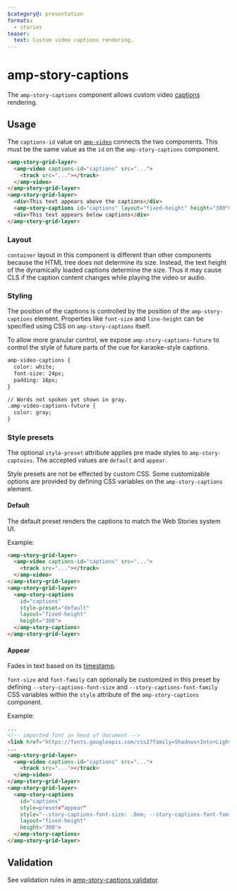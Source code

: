```yaml
---
$category@: presentation
formats:
  - stories
teaser:
  text: Custom video captions rendering.
---
```


# amp-story-captions

The `amp-story-captions` component allows custom video [captions](https://developer.mozilla.org/en-US/docs/Web/Guide/Audio_and_video_delivery/Adding_captions_and_subtitles_to_HTML5_video) rendering.

## Usage

The `captions-id` value on [`amp-video`](https://amp.dev/documentation/components/amp-video/) connects the two components. This must be the same value as the `id` on the `amp-story-captions` component.

```html
<amp-story-grid-layer>
  <amp-video captions-id="captions" src="...">
    <track src="..."></track>
  </amp-video>
</amp-story-grid-layer>
<amp-story-grid-layer>
  <div>This text appears above the captions</div>
  <amp-story-captions id="captions" layout="fixed-height" height="300"></amp-story-captions>
  <div>This text appears below captions</div>
</amp-story-grid-layer>
```

### Layout

`container` layout in this component is different than other components because the HTML tree does not determine its size. Instead, the text height of the dynamically loaded captions determine the size. Thus it may cause CLS if the caption content changes while playing the video or audio.

### Styling

The position of the captions is controlled by the position of the `amp-story-captions` element. Properties like `font-size` and `line-height` can be specified using CSS on `amp-story-captions` itself.

To allow more granular control, we expose `amp-story-captions-future` to control the style of future parts of the cue for karaoke-style captions.

```html
amp-video-captions {
  color: white;
  font-size: 24px;
  padding: 16px;
}

// Words not spoken yet shown in gray.
.amp-video-captions-future {
  color: gray;
}
```

### Style presets

The optional `style-preset` attribute applies pre made styles to `amp-story-captoins`. The accepted values are `default` and `appear`.

Style presets are not be effected by custom CSS. Some customizable options are provided by defining CSS variables on the `amp-story-captions` element.

#### Default

The default preset renders the captions to match the Web Stories system UI.

<amp-img src="https://user-images.githubusercontent.com/3860311/165548375-bc08a45a-e028-4f77-a46f-8c9811591529.png" layout="intrinsic" width="300" height="497">

Example:

```html
<amp-story-grid-layer>
  <amp-video captions-id="captions" src="...">
    <track src="..."></track>
  </amp-video>
</amp-story-grid-layer>
<amp-story-grid-layer>
  <amp-story-captions
    id="captions"
    style-preset="default"
    layout="fixed-height"
    height="300">
  </amp-story-captions>
</amp-story-grid-layer>
```

#### Appear

Fades in text based on its [timestamp](https://developer.mozilla.org/en-US/docs/Web/API/WebVTT_API#cue_timings).

<amp-img src="https://user-images.githubusercontent.com/3860311/165548414-4e0b0506-c980-4971-9b6f-a514baf24e79.png" layout="intrinsic" width="300" height="507">

`font-size` and `font-family` can optionally be customized in this preset by defining `--story-captions-font-size` and `--story-captions-font-family` CSS variables within the `style` attribute of the `amp-story-captions` component.

Example:

```html
...
<!-- imported font in head of document -->
<link href="https://fonts.googleapis.com/css2?family=Shadows+Into+Light&display=swap" rel="stylesheet">
...
<amp-story-grid-layer>
  <amp-video captions-id="captions" src="...">
    <track src="..."></track>
  </amp-video>
</amp-story-grid-layer>
<amp-story-grid-layer>
  <amp-story-captions
    id="captions"
    style=preset="appear"
    style="--story-captions-font-size: .8em; --story-captions-font-family: 'Shadows Into Light'"
    layout="fixed-height"
    height="300">
  </amp-story-captions>
</amp-story-grid-layer>
```

## Validation

See validation rules in [amp-story-captions validator](https://github.com/ampproject/amphtml/blob/main/extensions/amp-story-captions/validator-amp-story-captions.protoascii).
